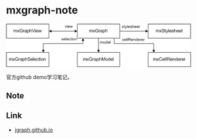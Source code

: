# mxgraph-note

![mxGraph关系网](https://github.com/dumplings/mxgraph-note/blob/master/static/imgs/graph.png)

官方github demo学习笔记。

## Note

## Link
* [jgraph.github.io](https://jgraph.github.io/mxgraph/index.html)